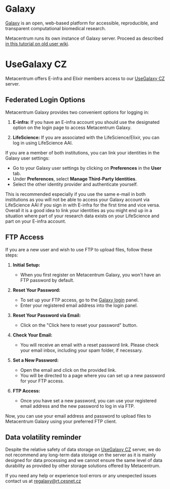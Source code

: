 # Galaxy

[Galaxy](https://usegalaxy.cz/) is an open, web-based platform for accessible, reproducible, and transparent computational biomedical research. 

Metacentrum runs its own instance of Galaxy server. Proceed as described [in this tutorial on old user wiki](https://wiki.metacentrum.cz/wiki/Galaxy).

# UseGalaxy CZ

Metacentrum offers E-infra and Elixir members access to our [UseGalaxy CZ](https://usegalaxy.cz/) server. 

## Federated Login Options

Metacentrum Galaxy provides two convenient options for logging in:

1. **E-infra:** If you have an E-infra account you should use the designated option on the login page to access Metacentrum Galaxy.

2. **LifeScience:** If you are associated with the LifeScience/Elixir, you can log in using LifeScience AAI.

If you are a member of both institutions, you can link your identities in the Galaxy user settings:

- Go to your Galaxy user settings by clicking on **Preferences** in the **User** tab.
- Under **Preferences**, select **Manage Third-Party Identities**.
- Select the other identity provider and authenticate yourself.

This is recommended especially if you use the same e-mail in both institutions as you will not be able to access your Galaxy account via LifeScience AAI if you sign in with E-infra for the first time and vice versa. 
Overall it is a good idea to link your identities as you might end up in a situation where part of your research data exists on your LifeScience and part on your E-infra account.

## FTP Access

If you are a new user and wish to use FTP to upload files, follow these steps:

1. **Initial Setup:**
   - When you first register on Metacentrum Galaxy, you won't have an FTP password by default.

2. **Reset Your Password:**
   - To set up your FTP access, go to the [Galaxy login](https://usegalaxy.cz/login/) panel.
   - Enter your registered email address into the login panel.

3. **Reset Your Password via Email:**
   - Click on the "Click here to reset your password" button.

4. **Check Your Email:**
   - You will receive an email with a reset password link. Please check your email inbox, including your spam folder, if necessary.

5. **Set a New Password:**
   - Open the email and click on the provided link.
   - You will be directed to a page where you can set up a new password for your FTP access.

6. **FTP Access:**
   - Once you have set a new password, you can use your registered email address and the new password to log in via FTP.

Now, you can use your email address and password to upload files to Metacentrum Galaxy using your preferred FTP client.

## Data volatility reminder

Despite the relative safety of data storage on [UseGalaxy CZ](https://usegalaxy.cz/) server, we do not recommend any long-term data storage on the server as it is mainly designed for data processing and we cannot ensure the same level of data durability as provided by other storage solutions offered by Metacentrum.

If you need any help or experience tool errors or any unexpected issues contact us at regalaxy@rt.cesnet.cz

